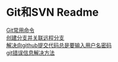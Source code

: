 # Git和SVN Readme

[Git常用命令](git_common_commands.md)  
[创建分支并关联远程分支](git_checkout_branch.md)  
[解决向github提交代码总是要输入用户名密码](github_always_need_password.md)  
[git错误信息解决方法](git_error_info_solutions.md)  

